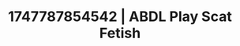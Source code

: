 ---
categories:
- Asian
- Roleplay seduction
- Emotion-driven NSFW
- Digital erotica realm
- Hawk Tuah
image: /assets/images/1747787854542.jpg
layout: post
seo:
  description: Featured content with premium Scat Fetish, ABDL Play. HD images available.
  keywords: Scat Fetish, ABDL Play
  og_image: /assets/images/1747787854542.jpg
  schema_type: VisualArtwork
tags:
- '#1747787854542'
- Scat Fetish
- ABDL Play
title: 1747787854542 | ABDL Play Scat Fetish
---
